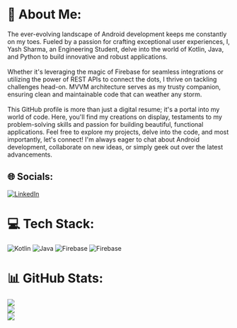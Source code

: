 # 💫 About Me:
The ever-evolving landscape of Android development keeps me constantly on my toes.  Fueled by a passion for crafting exceptional user experiences, I, Yash Sharma, an Engineering Student, delve into the world of Kotlin, Java, and Python to build innovative and robust applications.<br><br>Whether it's leveraging the magic of Firebase for seamless integrations or utilizing the power of REST APIs to connect the dots, I thrive on tackling challenges head-on.  MVVM architecture serves as my trusty companion, ensuring clean and maintainable code that can weather any storm.<br><br>This GitHub profile is more than just a digital resume; it's a portal into my world of code. Here, you'll find my creations on display, testaments to my problem-solving skills and passion for building beautiful, functional applications.  Feel free to explore my projects, delve into the code, and most importantly, let's connect! I'm always eager to chat about Android development, collaborate on new ideas, or simply geek out over the latest advancements.


## 🌐 Socials:
[![LinkedIn](https://img.shields.io/badge/LinkedIn-%230077B5.svg?logo=linkedin&logoColor=white)](https://linkedin.com/in/yash-sharma-b802a2251) 

# 💻 Tech Stack:
![Kotlin](https://img.shields.io/badge/kotlin-%237F52FF.svg?style=for-the-badge&logo=kotlin&logoColor=white) ![Java](https://img.shields.io/badge/java-%23ED8B00.svg?style=for-the-badge&logo=openjdk&logoColor=white) ![Firebase](https://img.shields.io/badge/firebase-%23039BE5.svg?style=for-the-badge&logo=firebase) ![Firebase](https://img.shields.io/badge/Firebase-039BE5?style=for-the-badge&logo=Firebase&logoColor=white)
# 📊 GitHub Stats:
![](https://github-readme-stats.vercel.app/api?username=yashsharma0558&theme=react&hide_border=true&include_all_commits=true&count_private=true)<br/>
![](https://github-readme-streak-stats.herokuapp.com/?user=yashsharma0558&theme=react&hide_border=true)<br/>
![](https://github-readme-stats.vercel.app/api/top-langs/?username=yashsharma0558&theme=react&hide_border=true&include_all_commits=true&count_private=true&layout=compact)

<!-- Proudly created with GPRM ( https://gprm.itsvg.in ) -->
